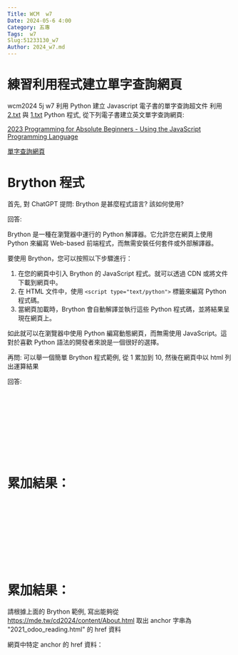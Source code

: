 ```yaml
---
Title: WCM  w7
Date: 2024-05-6 4:00
Category: 五專
Tags:  w7
Slug:51233130_w7
Author: 2024_w7.md
---
```


# 練習利用程式建立單字查詢網頁

wcm2024 5j w7 利用 Python 建立 Javascript 電子書的單字查詢超文件
利用 [2.txt](https://mde.tw/wcm2024/downloads/2.txt) 與 [1.txt](https://mde.tw/wcm2024/downloads/1.txt) Python 程式, 從下列電子書建立英文單字查詢網頁:

[2023 Programming for Absolute Beginners - Using the JavaScript Programming Language](https://link.springer.com/book/10.1007/978-1-4842-8751-4)

[單字查詢網頁](https://mde.tw/wcm2024/downloads/words_2023_Programming%20for%20Absolute%20Beginners.html)

# Brython 程式

首先, 對 ChatGPT 提問: Brython 是甚麼程式語言? 該如何使用?

回答:

Brython 是一種在瀏覽器中運行的 Python 解譯器。它允許您在網頁上使用 Python 來編寫 Web-based 前端程式，而無需安裝任何套件或外部解譯器。

要使用 Brython，您可以按照以下步驟進行：

1. 在您的網頁中引入 Brython 的 JavaScript 程式。就可以透過 CDN 或將文件下載到網頁中。
2. 在 HTML 文件中，使用 `<script type="text/python">` 標籤來編寫 Python 程式碼。
3. 當網頁加載時，Brython 會自動解譯並執行這些 Python 程式碼，並將結果呈現在網頁上。

如此就可以在瀏覽器中使用 Python 編寫動態網頁，而無需使用 JavaScript。這對於喜歡 Python 語法的開發者來說是一個很好的選擇。

再問: 可以舉一個簡單 Brython 程式範例, 從 1 累加到 10, 然後在網頁中以 html 列出運算結果

回答:

<pre class="brush: html">
<!-- 導入 Brython 程式庫 -->
<script src="./../cmsimde/static/brython.js"></script>
<script src="./../cmsimde/static/brython_stdlib.js"></script>
<!-- 啟動 Brython -->
<script>
window.onload=function(){
brython();
}
</script>
<h1>累加結果：</h1>
<!-- 顯示結果標註 -->
<ul id="result"></ul>

<!-- 在 <script type="text/python"> 標籤中編寫 Python 代碼 -->
<script type="text/python">
from browser import document
result_list = document.getElementById("result")
# sum 初始值設為 0
sum = 0
init = 1
upto = 10
# 利用 for 重複迴圈與變數加法進行累加
for i in range(init, upto+1):
    sum = sum + i
    # skip the first one
    if i !=1:
        result_list.innerHTML += "<li>{} + {} = {}</li>".format(sum-i, i, sum)
</script>
</pre>
<!-- 導入 Brython 程式庫 -->
<script src="./../cmsimde/static/brython.js"></script>
<script src="./../cmsimde/static/brython_stdlib.js"></script>
<!-- 啟動 Brython -->
<script>
window.onload=function(){
brython();
}
</script>
<h1>累加結果：</h1>
<!-- 顯示結果標註 -->
<ul id="result"></ul>

<!-- 在 <script type="text/python"> 標籤中編寫 Python 代碼 -->
<script type="text/python">
from browser import document
result_list = document.getElementById("result")
# sum 初始值設為 0
sum = 0
init = 1
upto = 10
# 利用 for 重複迴圈與變數加法進行累加
for i in range(init, upto+1):
    sum = sum + i
    # skip the first one
    if i !=1:
        result_list.innerHTML += "<li>{} + {} = {}</li>".format(sum-i, i, sum)
</script>

請根據上面的 Brython 範例, 寫出能夠從 https://mde.tw/cd2024/content/About.html  取出 anchor 字串為 "2021_odoo_reading.html" 的 href 資料

網頁中特定 anchor 的 href 資料：
 <span id="result2"></span>

  <!-- 在 <script type="text/python"> 標籤中編寫 Python 代碼 -->
<script type="text/python">
from browser import document
# 從網站讀取超文件資料
html_content = open("https://mde.tw/cd2024/content/About.html").read()
# 列出檢查
#print(html_content)
# 將 HTML 內容轉換為 DOM 物件
dom = document.createElement('html')
dom.innerHTML = html_content
result_list = document.getElementById("result2")

# 查找所有的 anchor 標籤
anchors = dom.querySelectorAll('a')
# 列出檢查
#print(anchors)
# 遍歷每個 anchor 標籤
for anchor in anchors:
    # 檢查 anchor 文字是否為特定值
    if anchor.text.strip() == "2021_odoo_reading.html":
        # 在網頁上顯示 href 資料
        result_list.innerHTML += "<li>{}</li>".format(anchor.getAttribute('href')) 
</script>